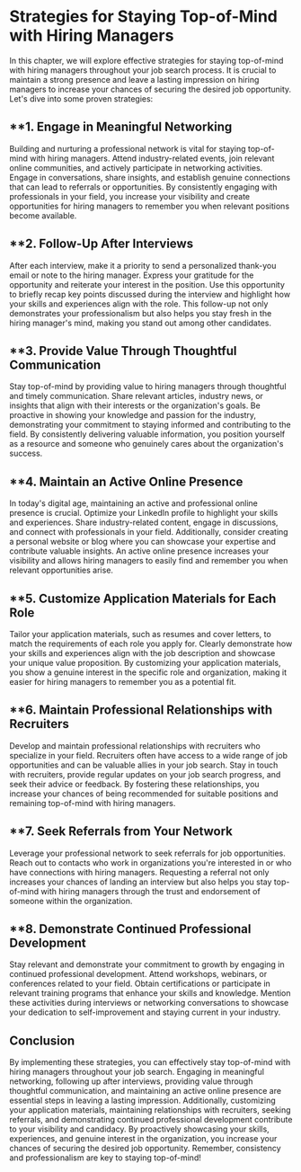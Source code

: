 Strategies for Staying Top-of-Mind with Hiring Managers
==================================================================

In this chapter, we will explore effective strategies for staying top-of-mind with hiring managers throughout your job search process. It is crucial to maintain a strong presence and leave a lasting impression on hiring managers to increase your chances of securing the desired job opportunity. Let's dive into some proven strategies:

\*\*1. **Engage in Meaningful Networking**
------------------------------------------

Building and nurturing a professional network is vital for staying top-of-mind with hiring managers. Attend industry-related events, join relevant online communities, and actively participate in networking activities. Engage in conversations, share insights, and establish genuine connections that can lead to referrals or opportunities. By consistently engaging with professionals in your field, you increase your visibility and create opportunities for hiring managers to remember you when relevant positions become available.

\*\*2. **Follow-Up After Interviews**
-------------------------------------

After each interview, make it a priority to send a personalized thank-you email or note to the hiring manager. Express your gratitude for the opportunity and reiterate your interest in the position. Use this opportunity to briefly recap key points discussed during the interview and highlight how your skills and experiences align with the role. This follow-up not only demonstrates your professionalism but also helps you stay fresh in the hiring manager's mind, making you stand out among other candidates.

\*\*3. **Provide Value Through Thoughtful Communication**
---------------------------------------------------------

Stay top-of-mind by providing value to hiring managers through thoughtful and timely communication. Share relevant articles, industry news, or insights that align with their interests or the organization's goals. Be proactive in showing your knowledge and passion for the industry, demonstrating your commitment to staying informed and contributing to the field. By consistently delivering valuable information, you position yourself as a resource and someone who genuinely cares about the organization's success.

\*\*4. **Maintain an Active Online Presence**
---------------------------------------------

In today's digital age, maintaining an active and professional online presence is crucial. Optimize your LinkedIn profile to highlight your skills and experiences. Share industry-related content, engage in discussions, and connect with professionals in your field. Additionally, consider creating a personal website or blog where you can showcase your expertise and contribute valuable insights. An active online presence increases your visibility and allows hiring managers to easily find and remember you when relevant opportunities arise.

\*\*5. **Customize Application Materials for Each Role**
--------------------------------------------------------

Tailor your application materials, such as resumes and cover letters, to match the requirements of each role you apply for. Clearly demonstrate how your skills and experiences align with the job description and showcase your unique value proposition. By customizing your application materials, you show a genuine interest in the specific role and organization, making it easier for hiring managers to remember you as a potential fit.

\*\*6. **Maintain Professional Relationships with Recruiters**
--------------------------------------------------------------

Develop and maintain professional relationships with recruiters who specialize in your field. Recruiters often have access to a wide range of job opportunities and can be valuable allies in your job search. Stay in touch with recruiters, provide regular updates on your job search progress, and seek their advice or feedback. By fostering these relationships, you increase your chances of being recommended for suitable positions and remaining top-of-mind with hiring managers.

\*\*7. **Seek Referrals from Your Network**
-------------------------------------------

Leverage your professional network to seek referrals for job opportunities. Reach out to contacts who work in organizations you're interested in or who have connections with hiring managers. Requesting a referral not only increases your chances of landing an interview but also helps you stay top-of-mind with hiring managers through the trust and endorsement of someone within the organization.

\*\*8. **Demonstrate Continued Professional Development**
---------------------------------------------------------

Stay relevant and demonstrate your commitment to growth by engaging in continued professional development. Attend workshops, webinars, or conferences related to your field. Obtain certifications or participate in relevant training programs that enhance your skills and knowledge. Mention these activities during interviews or networking conversations to showcase your dedication to self-improvement and staying current in your industry.

**Conclusion**
--------------

By implementing these strategies, you can effectively stay top-of-mind with hiring managers throughout your job search. Engaging in meaningful networking, following up after interviews, providing value through thoughtful communication, and maintaining an active online presence are essential steps in leaving a lasting impression. Additionally, customizing your application materials, maintaining relationships with recruiters, seeking referrals, and demonstrating continued professional development contribute to your visibility and candidacy. By proactively showcasing your skills, experiences, and genuine interest in the organization, you increase your chances of securing the desired job opportunity. Remember, consistency and professionalism are key to staying top-of-mind!
